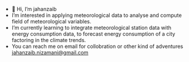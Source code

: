 - 👋 Hi, I’m jahanzaib
-  I’m interested in applying meteorological data to analyse and compute field of meteorological variables.  
-  I’m currently learning to integrate meteorological station data with energy consumption data, to forecast energy consumption of a city factoring in the climate trends.
-  You can reach me on email for collobration or other kind of adventures jahanzaib.nizamani@gmail.com 

<!---
jahanzaibmet90/jahanzaibmet90 is a ✨ special ✨ repository because its `README.md` (this file) appears on your GitHub profile.
You can click the Preview link to take a look at your changes.
--->
